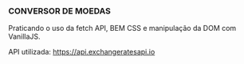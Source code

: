 ### CONVERSOR DE MOEDAS ###

Praticando o uso da fetch API, BEM CSS e manipulação da DOM com VanillaJS.

API utilizada: https://api.exchangeratesapi.io